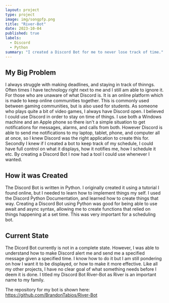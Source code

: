 ```yaml
---
layout: project
type: project
image: img/songpfp.png
title: "River-Bot"
date: 2023-10-04
published: true
labels:
  - Discord
  - Python
summary: "I created a Discord Bot for me to never lose track of time."
---
```


## My Big Problem

I always struggle with making deadlines, and staying in track of thinngs. Often times I have technology right next to me and I still am able to ignore it. For those who are unaware of what Discord is. It is an online platform which is made to keep online communities together. This is commonly used between gaming communities, but is also used for students. As someone who plays quite a bit of video games, I always have Discord open. I believed I could use Discord in order to stay on time of things. I use both a Windows machine and an Apple phone so there isn't a simple situation to get notifications for messages, alarms, and calls from both. However Discord is able to send me notifications to my laptop, tablet, phone, and computer all at once, so I knew Discord was the right application to create this for. Secondly I knew if I created a bot to keep track of my schedule, I could have full control on what it displays, how it notifies me, how I schedule it etc. By creating a Discord Bot I now had a tool I could use whenever I wanted.

## How it was Created

The Discord Bot is written in Python. I originally created it using a tutorial I found online, but I needed to learn how to implement things my self. I used the Discord Python Documentation, and learned how to create things that way. Creating a Discord Bot using Python was good for being able to use await and async syntax, allowing me to create functions that relied on things happening at a set time. This was very important for a scheduling bot. 

## Current State

The Dicord Bot currently is not in a complete state. However, I was able to understand how to make Discord alert me and send me a specified message given a specified time. I know how to do it but I am still pondering on how I want it to be displayed, or how to make it more effective. Like all my other projects, I have no clear goal of what something needs before I deem it is done. I titled my Discord Bot River-Bot as River is an important name to my family.

The repository for my bot is shown here: https://github.com/BrandonTabios/River-Bot
